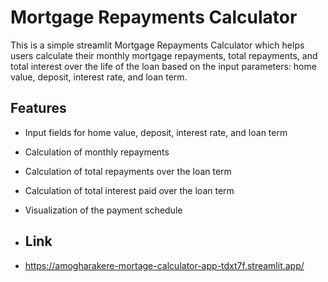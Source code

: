 # Mortgage Repayments Calculator

This is a simple streamlit Mortgage Repayments Calculator which helps users calculate their monthly mortgage repayments, total repayments, and total interest over the life of the loan based on the input parameters: home value, deposit, interest rate, and loan term.

## Features

- Input fields for home value, deposit, interest rate, and loan term
- Calculation of monthly repayments
- Calculation of total repayments over the loan term
- Calculation of total interest paid over the loan term
- Visualization of the payment schedule

- ## Link
- https://amogharakere-mortage-calculator-app-tdxt7f.streamlit.app/
